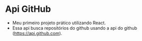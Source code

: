 # Api GitHub
- Meu primeiro projeto prático utilizando React.
- Essa api busca repositórios do github usando a api do github (https://api.github.com).
